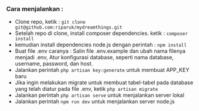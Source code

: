 ### Cara menjalankan : 
- Clone repo, ketik : 
`git clone git@github.com:riparuk/mydreamthings.git`
- Setelah repo di clone, install composer dependencies. ketik : 
`composer install`
- kemudian install dependencies node.js dengan perintah : `npm install`
- Buat file .env caranya : Salin file .env.example dan ubah nama filenya menjadi .env, Atur konfigurasi database, seperti nama database, username, password, dan host.
- Jalankan perintah `php artisan key:generate` untuk membuat APP_KEY baru
- Jika ingin melakukan migrate untuk membuat tabel-tabel pada database yang telah diatur pada file .env, ketik `php artisan migrate`
- Jalankan perintah `php artisan serve` untuk menjalankan server lokal
- Jalankan perintah `npm run dev` untuk menjalankan server node.js
